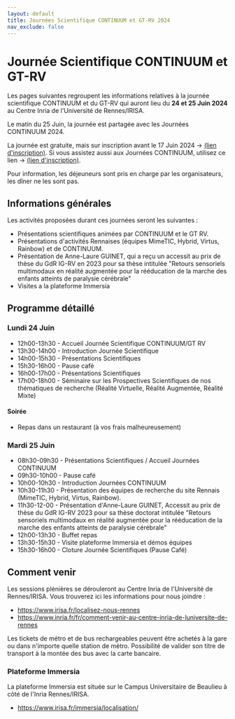 ```yaml
---
layout: default
title: Journées Scientifique CONTINUUM et GT-RV 2024
nav_exclude: false
---
```


# Journée Scientifique CONTINUUM et GT-RV

Les pages suivantes regroupent les informations relatives à la journée scientifique CONTINUUM et du GT-RV qui auront lieu du **24 et 25 Juin 2024** au Centre Inria de l'Université de Rennes/IRISA. 

Le matin du 25 Juin, la journée est partagée avec les Journées CONTINUUM 2024.

La journée est gratuite, mais sur inscription avant le 17 Juin 2024 -> [(lien d'inscription)](https://evento.renater.fr/survey/journee-scientifique-continuum-et-gt-rv-2024-du-24-au-25-juin-rennes-aa7r1ytu).
Si vous assistez aussi aux Journées CONTINUUM, utilisez ce lien -> [(lien d'inscription)](https://evento.renater.fr/survey/journees-continuum-2024-du-24-au-26-juin-rennes-y7hlpzv6).

Pour information, les déjeuneurs sont pris en charge par les organisateurs, les dîner ne les sont pas.    

## Informations générales

Les activités proposées durant ces journées seront les suivantes :

- Présentations scientifiques animées par CONTINUUM et le GT RV.
- Présentations d'activités Rennaises (équipes MimeTIC, Hybrid, Virtus, Rainbow) et de CONTINUUM.
- Présentation de Anne-Laure GUINET, qui a reçu un accessit au prix de thèse du GdR IG-RV en 2023 pour sa thèse intitulée "Retours sensoriels multimodaux en réalité augmentée pour la rééducation de la marche des enfants atteints de paralysie cérébrale"
- Visites a la plateforme Immersia

## Programme détaillé

### Lundi 24 Juin

- 12h00-13h30 - Accueil Journée Scientifique CONTINUUM/GT RV
- 13h30-14h00 - Introduction Journée Scientifique
- 14h00-15h30 - Présentations Scientifiques
- 15h30-16h00 - Pause café
- 16h00-17h00 - Présentations Scientifiques
- 17h00-18h00 - Séminaire sur les Prospectives Scientifiques de nos thématiques de recherche (Réalité Virtuelle, Réalité Augmentée, Réalité Mixte)

#### Soirée
- Repas dans un restaurant (à vos frais malheureusement)

### Mardi 25 Juin

- 08h30-09h30 - Présentations Scientifiques / Accueil Journées CONTINUUM
- 09h30-10h00 - Pause café
- 10h00-10h30 - Introduction Journées CONTINUUM 
- 10h30-11h30 - Présentation des équipes de recherche du site Rennais (MimeTIC, Hybrid, Virtus, Rainbow).
- 11h30-12-00 - Présentation d'Anne-Laure GUINET, Accessit au prix de thèse du GdR IG-RV 2023 pour sa thèse doctorat intitulée "Retours sensoriels multimodaux en réalité augmentée pour la rééducation de la marche des enfants atteints de paralysie cérébrale"
- 12h00-13h30 - Buffet repas
- 13h30-15h30 - Visite plateforme Immersia et démos équipes
- 15h30-16h00 - Cloture Journée Scientifiques (Pause Café)

## Comment venir

Les sessions plénières se dérouleront au Centre Inria de l'Université de Rennes/IRISA. Vous trouverez ici les informations pour nous joindre :

- https://www.irisa.fr/localisez-nous-rennes
- https://www.inria.fr/fr/comment-venir-au-centre-inria-de-luniversite-de-rennes

Les tickets de métro et de bus rechargeables peuvent être achetés à la gare ou dans n'importe quelle station de métro. Possibilité de valider son titre de transport à la montée des bus avec la carte bancaire.

### Plateforme Immersia
La plateforme Immersia est située sur le Campus Universitaire de Beaulieu à côté de l'Inria Rennes/IRISA.

- https://www.irisa.fr/immersia/localisation/


